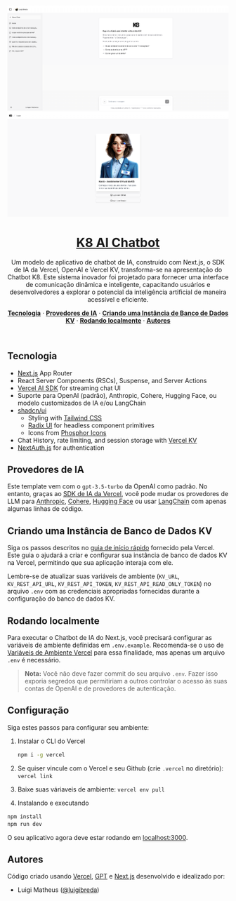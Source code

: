 <a href="https://k8-chat-ia.vercel.app/">
  <img alt="Next.js 14 and App Router-ready AI chatbot." src="https://github.com/luigibreda/K8Chat-IA/blob/main/public/print1.png">
  <img alt="Next.js 14 and App Router-ready AI chatbot." src="https://github.com/luigibreda/K8Chat-IA/blob/main/public/print2.png">
  <h1 align="center">K8 AI Chatbot</h1>
</a>

<p align="center">
  Um modelo de aplicativo de chatbot de IA, construído com Next.js, o SDK de IA da Vercel, OpenAI e Vercel KV, transforma-se na apresentação do Chatbot K8. Este sistema inovador foi projetado para fornecer uma interface de comunicação dinâmica e inteligente, capacitando usuários e desenvolvedores a explorar o potencial da inteligência artificial de maneira acessível e eficiente.
</p>

<p align="center">
  <a href="#tecnologia"><strong>Tecnologia</strong></a> ·
  <a href="#provedor-de-ia"><strong>Provedores de IA</strong></a> ·
  <a href="#Criando-uma-Instância-de-Banco-de-Dados-KV"><strong>Criando uma Instância de Banco de Dados KV</strong></a> ·
  <a href="#rodando-localmente"><strong>Rodando localmente</strong></a> ·
  <a href="#autores"><strong>Autores</strong></a>
</p>
<br/>

## Tecnologia 

- [Next.js](https://nextjs.org) App Router
- React Server Components (RSCs), Suspense, and Server Actions
- [Vercel AI SDK](https://sdk.vercel.ai/docs) for streaming chat UI
- Suporte para OpenAI (padrão), Anthropic, Cohere, Hugging Face, ou modelo customizados de IA e/ou LangChain
- [shadcn/ui](https://ui.shadcn.com)
  - Styling with [Tailwind CSS](https://tailwindcss.com)
  - [Radix UI](https://radix-ui.com) for headless component primitives
  - Icons from [Phosphor Icons](https://phosphoricons.com)
- Chat History, rate limiting, and session storage with [Vercel KV](https://vercel.com/storage/kv)
- [NextAuth.js](https://github.com/nextauthjs/next-auth) for authentication

## Provedores de IA

Este template vem com o `gpt-3.5-turbo` da OpenAI como padrão. No entanto, graças ao [SDK de IA da Vercel](https://sdk.vercel.ai/docs), você pode mudar os provedores de LLM para [Anthropic](https://anthropic.com), [Cohere](https://cohere.com/), [Hugging Face](https://huggingface.co) ou usar [LangChain](https://js.langchain.com) com apenas algumas linhas de código.

## Criando uma Instância de Banco de Dados KV

Siga os passos descritos no [guia de início rápido](https://vercel.com/docs/storage/vercel-kv/quickstart#create-a-kv-database) fornecido pela Vercel. Este guia o ajudará a criar e configurar sua instância de banco de dados KV na Vercel, permitindo que sua aplicação interaja com ele.

Lembre-se de atualizar suas variáveis de ambiente (`KV_URL`, `KV_REST_API_URL`, `KV_REST_API_TOKEN`, `KV_REST_API_READ_ONLY_TOKEN`) no arquivo `.env` com as credenciais apropriadas fornecidas durante a configuração do banco de dados KV.


## Rodando localmente

Para executar o Chatbot de IA do Next.js, você precisará configurar as variáveis de ambiente definidas em `.env.example`. Recomenda-se o uso de [Variáveis de Ambiente Vercel](https://vercel.com/docs/projects/environment-variables) para essa finalidade, mas apenas um arquivo `.env` é necessário.

> **Nota:** Você não deve fazer commit do seu arquivo `.env`. Fazer isso exporia segredos que permitiriam a outros controlar o acesso às suas contas de OpenAI e de provedores de autenticação.

## Configuração

Siga estes passos para configurar seu ambiente:

1. Instalar o CLI do Vercel

   ```bash
   npm i -g vercel
   ```

2. Se quiser vincule com o Vercel e seu Github   (crie `.vercel` no diretório): `vercel link`
3. Baixe suas váriaveis de ambiente: `vercel env pull`
4. Instalando e executando

```bash
npm install
npm run dev
```

O seu aplicativo agora deve estar rodando em [localhost:3000](http://localhost:3000/).

## Autores

Código criado usando [Vercel](https://vercel.com), [GPT](https://chat.openai.com/) e [Next.js](https://nextjs.org) desenvolvido e idealizado por:

- Luigi Matheus ([@luigibreda](https://github.com/luigibreda/)) 
